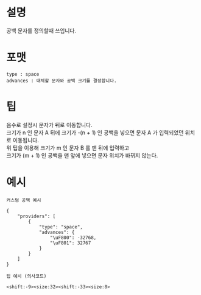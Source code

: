 # 설명
공백 문자를 정의할때 쓰입니다.   

# 포맷
```
type : space
advances : 대체할 문자와 공백 크기를 결정합니다.
```

# 팁
음수로 설정시 문자가 뒤로 이동합니다.  
크기가 n 인 문자 A 뒤에 크기가 -(n + 1) 인 공백을 넣으면 문자 A 가 입력되었던 위치로 이동됩니다.  
위 팁을 이용해 크기가 m 인 문자 B 를 맨 뒤에 입력하고  
크기가 (m + 1) 인 공백을 맨 앞에 넣으면 문자 위치가 바뀌지 않는다.  

# 예시
`커스텀 공백 예시`
```
{
    "providers": [
        {
            "type": "space",
            "advances": {
                "\uF800": -32768,
                "\uF801": 32767
            }
        }
    ]
}
```
`팁 예시 (의사코드)`
```
<shift:-9><size:32><shift:-33><size:8>
```